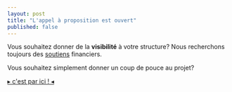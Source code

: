 ```yaml
---
layout: post
title: "L'appel à proposition est ouvert"
published: false
---
```

Vous souhaitez donner de la **visibilité** à votre structure? Nous recherchons toujours des [soutiens](http://127.0.0.1:4000/z30_parrainnages.html) financiers.


Vous souhaitez simplement donner un coup de pouce au projet? 

[▸ c'est par ici ! ◂](http://localhost:4000/z40_contact.html) 
